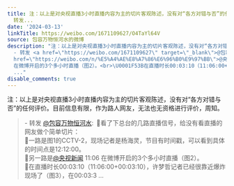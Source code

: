 ```yaml
---
title: 注：以上是对央视直播3小时直播内容为主的切片客观陈述，没有对“各方对错与否”的任何评价。目前信息有限，作为路人网友，无法也无资格进行评价，周知。 -
  转发...
date: '2024-03-13'
linkTitle: https://weibo.com/1671109627/O4TaYl64V
source: 包容万物恒河水的微博
description: "注：以上是对央视直播3小时直播内容为主的切片客观陈述，没有对“各方对错与否”的任何评价。目前信息有限，作为路人网友，无法也无资格进行评价，周知。<br><blockquote>
  - 转发 <a href=\"https://weibo.com/1671109627\" target=\"_blank\">@包容万物恒河水</a>: \U0001F53B看了下总台的几路直播信号，给没有看直播的网友做个简单切片：<br>\U0001F53B一路是图1的CCTV-2，现场记者是杨海灵，节目有时间戳，可以看到具体的时间点是12:12:00。<br>\U0001F53B另一路是<a
  href=\"https://weibo.com/n/%E5%A4%AE%E8%A7%86%E6%96%B0%E9%97%BB\">@央视新闻</a> 11:06
  在微博开启的3个多小时直播（图2）。<br>\U0001F53B在直播时长00:03:10（11:06:00+00:03:10），许梦哲记者已经很靠近爆炸现场了（图3），在00:03:3
  ..."
disable_comments: true
---
```

注：以上是对央视直播3小时直播内容为主的切片客观陈述，没有对“各方对错与否”的任何评价。目前信息有限，作为路人网友，无法也无资格进行评价，周知。<br><blockquote> - 转发 <a href="https://weibo.com/1671109627" target="_blank">@包容万物恒河水</a>: 🔻看了下总台的几路直播信号，给没有看直播的网友做个简单切片：<br>🔻一路是图1的CCTV-2，现场记者是杨海灵，节目有时间戳，可以看到具体的时间点是12:12:00。<br>🔻另一路是<a href="https://weibo.com/n/%E5%A4%AE%E8%A7%86%E6%96%B0%E9%97%BB">@央视新闻</a> 11:06 在微博开启的3个多小时直播（图2）。<br>🔻在直播时长00:03:10（11:06:00+00:03:10），许梦哲记者已经很靠近爆炸现场了（图3），在00:03:3 ...